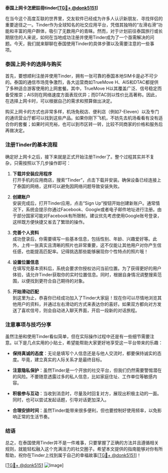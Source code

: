 **泰国上网卡怎麽註冊tinder[[TG💪+ @donk5151](https://t.me/s/donk5151)]**

在当今这个高度互联的世界里，交友软件已经成为许多人认识新朋友、寻找伴侣的重要途径之一。Tinder作为全球知名的社交应用平台，凭借其独特的“左滑右滑”功能和丰富的用户群体，吸引了无数用户的青睐。然而，对于计划前往泰国旅行或长期居住的人来说，如何在当地成功注册并使用Tinder成为了一个亟需解决的问题。今天，我们就来聊聊在泰国使用Tinder的具体步骤以及需要注意的一些事项。

### 泰国上网卡的选择与购买

首先，要想顺利注册并使用Tinder，拥有一张可靠的泰国本地SIM卡是必不可少的。泰国的通信市场竞争激烈，各大运营商如TrueMove H、AIS和DTAC都提供了多种适合游客使用的上网套餐。其中，TrueMove H以其覆盖广泛、信号稳定而备受推崇；AIS则在网络速度方面表现优异；而DTAC则以性价比高著称。因此，在选择上网卡时，可以根据自己的需求和预算做出决定。

购买上网卡的方式也非常多样，机场免税店、便利店（例如7-Eleven）以及专门的通讯营业厅都可以找到这些产品。如果你刚下飞机，不妨先去机场看看有没有适合你的套餐；如果时间充裕，也可以到市区转一转，比较不同商家的价格和服务后再做决定。

### 注册Tinder的基本流程

确定好上网卡之后，接下来就是正式开始注册Tinder了。整个过程其实并不复杂，只需按照以下几步操作即可：

1. **下载并安装应用程序**  
   打开手机的应用商店，搜索“Tinder”，点击下载并安装。确保设备已经连接上了泰国的网络，这样可以避免因网络问题导致安装失败。

2. **创建账户**  
   安装完成后，打开Tinder应用，点击“Sign Up”按钮开始创建新账户。通常情况下，系统会提示你通过Facebook、Google或者电子邮件地址进行注册。由于部分国家可能对Facebook有所限制，建议优先考虑使用Google账号登录，这样既方便快捷又省去了繁琐的操作。

3. **完善个人资料**  
   成功登录后，你需要填写一些基本信息，包括性别、年龄、兴趣爱好等。此外，上传一张真实且清晰的照片也非常重要，这不仅能让其他用户对你产生信任感，也能提高匹配率。记得挑选那些能够展现你个性特点的照片哦！

4. **设置位置信息**  
   在填写完基本资料后，系统会要求你授权访问当前位置。为了获得更好的用户体验，请允许Tinder获取你的实时位置信息。同时，根据自身情况调整搜索范围，以便找到更符合自己期待的对象。

5. **开始滑动匹配**  
   到这里为止，恭喜你已经成功加入了Tinder大家庭！现在你可以尽情地浏览其他用户的资料，并通过左右滑动的方式来表达你的喜好。如果双方都向对方发送了喜欢信号，则会自动进入聊天界面，开启一段新的对话旅程。

### 注意事项与技巧分享

虽然注册和使用Tinder看似简单，但在实际操作过程中还是有一些细节需要注意。以下是几点实用的小贴士，希望能帮助大家更好地享受这一平台带来的乐趣：

- **保持真诚的态度**：无论是填写个人信息还是与他人交流时，都要保持诚实的态度。毕竟，建立真实的人际关系才是最终目标。
  
- **注意隐私保护**：虽然Tinder是一个开放的社交平台，但我们仍然需要警惕潜在的风险。不要随意透露过多的私人信息，比如家庭住址、工作单位等敏感内容。
  
- **积极参与互动**：当收到消息时，尽量及时回复对方，展现出积极主动的一面。同时，也可以尝试发起话题，引导对话更加深入。
  
- **合理安排时间**：虽然Tinder能带来很多便利，但也要控制好使用频率，以免影响正常的生活节奏。

### 结语

总之，在泰国使用Tinder并不是一件难事，只要掌握了正确的方法并且遵循相关规则，就能轻松融入这个充满活力的社交圈子。希望本文提供的指南能够对你有所帮助，祝你在Tinder上找到属于自己的幸福故事[[TG💪+ @donk5151](https://t.me/s/donk5151)]！

[[TG💪+ @donk5151](https://t.me/s/donk5151) ![Image](https://i.postimg.cc/rwNCRYN7/Snipaste-2025-04-30-17-27-05.png)]
